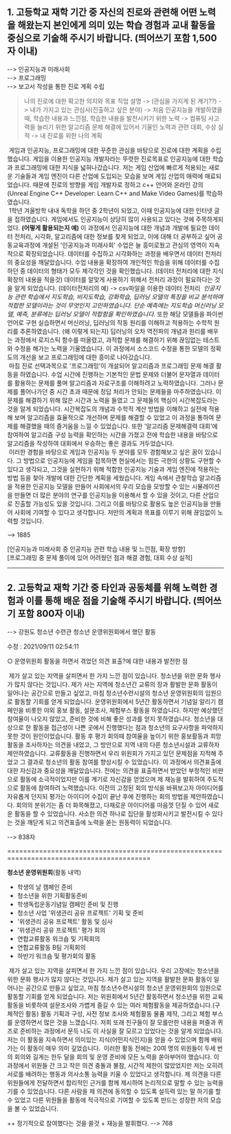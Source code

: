## 1. 고등학교 재학 기간 중 자신의 진로와 관련해 어떤 노력을 해왔는지 본인에게 의미 있는 학습 경험과 교내 활동을 중심으로 기술해 주시기 바랍니다. (띄어쓰기 포함 1,500자 이내)  

--> 인공지능과 미래사회  
--> 프로그래밍  
--> 보고서 작성을 통한 진로 계획 수립

> 나의 진로에 대한 확고한 의지와 목표 직업 설명 -> (관심을 가지게 된 계기??) -> 내가 가지고 있는 관심사(진출하고 싶은 분야) -> 처음 인공지능을 개발하였을 때, 학습한 내용과 느낀점, 학습한 내용을 발전시키기 위한 노력 -> 컴퓨팅 사고력을 늘리기 위한 알고리즘 문제 해결에 있어서 기울인 노력과 관련 대회, 수상 실적 -> 내 진로를 위한 나의 계획

&nbsp;게임과 인공지능, 프로그래밍에 대한 꾸준한 관심을 바탕으로 진로에 대한 계획을 수립했습니다. 
게임을 이용한 인공지능 개발자라는 뚜렷한 진로목표로 인공지능에 대한 학습과 프로그래밍에 대한 지식을 넓혀나갔습니다. 
저는 게임 산업에 빠르게 적용되는 새로운 기술들과 게임 엔진이 다른 산업에 도입되는 모습을 보며 게임 산업의 매력에 매료되었습니다. 
때문에 진로의 방향을 게임 개발자로 정하고 c++ 언어와 온라인 강의(Unreal Engine C++ Developer: Learn C++ and Make Video Games)를 학습하였습니다.  
&nbsp;1학년 겨울방학 내내 독학을 하던 중 2학년이 되었고, 이때 인공지능에 대한 인터넷 글을 접하였습니다. 
게임에서도 인공지능이 상당히 많이 사용되고 있다는 것에 주목하게되었다. __(어떻게 활용되는지 예)__
이 과정에서 인공지능에 대한 개념과 개발에 필요한 데이터 전처리, 시각화, 알고리즘에 대한 정보를 찾게 되었고, 이에 대해 더 공부하고 싶어 공동교육과정에 개설된 '인공지능과 미래사회' 수업은 늘 흥미로웠고 관심의 영역이 지속적으로 확장되었습니다. 
데이터를 수집하고 시각화하는 과정을 배우면서 데이터 전처리의 중요성을 깨달았습니다. 
수업 내용을 확장하여 개인적인 학습을 위해 데이터를 수집하던 중 데이터의 형태가 모두 제각각인 것을 확인했습니다. (데이터 전처리에 대한 지식 확장의 내용을 적을것)
데이터를 알맞게 사용하기 위해서 전처리 과정이 필요하다는 것을 알게 되었습니다.  (데이터전처리의 예) -> csv파일을 이용한 데이터 전처리 
&nbsp;*인공지능 관련 학습에서 지도학습, 비지도학습, 강화학습, 딥러닝 모델의 특징을 비교 분석하며 적합한 모델이라는 것이 무엇인지 고민하였습니다. 
단순 예측에는 지도학습 머신러닝 모델, 예측, 분류에는 딥러닝 모델이 적합함을 확인하였습니다.*
또한 해당 모델들을 파이썬 언어로 구현 실습하면서 머신러닝, 딥러닝의 작동 원리를 이해하고 적용하는 수학적 원리를 추론하였습니다. (왜 이렇게 되는지) 
딥러닝의 오차 역전파의 개념과 원리를 배우는 과정에서 로지스틱 함수를 떠올렸고, 과적합 문제를 해결하기 위해 끊임없는 테스트와 수정을 해가는 노력을 기울였습니다. 
이 과정에서 소스코드 수정을 통한 모델의 정확도의 개선을 보고 프로그래밍에 대한 흥미로 나아갔습니다.   
&nbsp;마침 진로 선택과목으로 '프로그래밍'이 개설되어 알고리즘과 프로그래밍 문제 해결 활동을 하였습니다. 
수업 시간에 진행하는 기본적인 문법 문제와 더불어 문자열과 데이터를 활용하는 문제를 풀며 알고리즘과 자료구조를 이해하려고 노력하였습니다. 
그러나 문제를 풀어나가던 중 시간 초과 때문에 정답 처리가 안되는 문제들을 마주하였습니다. 
이 문제를 해결하기 위해 많은 시간과 노력을 들였고 그 문제들의 핵심이 시간복잡도라는 것을 알게 되었습니다. 
시간복잡도의 개념과 수학적 계산 방법을 이해하고 실전에 적용해 보며 알고리즘을 효율적으로 개선하며 문제를 해결할 수 있었고 이 과정을 통하여 문제를 해결했을 때의 즐거움을 느낄 수 있었습니다. 
또한 '알고리즘 문제해결력 대회'에 참여하여 알고리즘 구성 능력을 확인하는 시간을 가졌고 전에 학습한 내용을 바탕으로 알고리즘을 작성하여 대회에서 우승하는 좋은 결과도 거두었습니다.  
&nbsp;이러한 경험을 바탕으로 게임과 인공지능 두 분야를 모두 경험해보고 싶은 꿈이 있습니다.
그 방법으로 인공지능에 게임을 접목하면 현실에서는 힘든 극한의 상황도 구현할 수 있다고 생각되고, 그것을 실현하기 위해 적합한 인공지능 기술과 게임 엔진에 적용하는 방법 등을 찾아 개발에 대한 간단한 계획을 세웠습니다. 
게임 속에서 관찰학습 알고리즘을 적용한 인공지능 모델을 만들어 사회에서의 우리 모습을 모방할 수 있는 시뮬레이션을 만들면 더 많은 분야의 연구를 인공지능을 이용해서 할 수 있을 것이고, 다른 산업으로 진출할 가능성도 있을 것입니다. 
그리고 이를 바탕으로 활용도 높은 인공지능을 만들어 사회에 기여할 수 있다고 생각합니다. 
저만의 계획과 목표를 이루기 위해 끊임없이 노력할 것입니다. 

--> 1885

[인공지능과 미래사회 중 인공지능 관련 학습 내용 및 느낀점, 확장 방향]  
[프로그래밍 중 문제 풀이에 있어 어려웠던 점과 해결 경험, 대회 수상 실적]


<hr/>

## 2. 고등학교 재학 기간 중 타인과 공동체를 위해 노력한 경험과 이를 통해 배운 점을 기술해 주시기 바랍니다. (띄어쓰기 포함 800자 이내)  

--> 강원도 청소년 수련관 청소년 운영위원회에서 했던 활동  

수정 : 2021/09/11 02:54:11  

○ 운영위원회 활동을 하면서 겪었던 의견 표출?에 대한 내용과 발전한 점  

&nbsp;제가 살고 있는 지역을 살피면서 한 가지 느낀 점이 있습니다. 
청소년을 위한 문화 행사가 많지 않다는 것입니다. 
제가 사는 지역에 청소년간 교류의 장과 활발한 문화 활동이 일어나는 공간으로 만들고 싶었고, 마침 청소년수련시설의 청소년 운영위원회의 임원으로 활동할 기회를 얻게 되었습니다. 
운영위원회에서 5년간 활동하면서 기념일 알리기 캠페인을 비롯한 야외 홍보 활동, 설문조사, 체험부스 활동을 하였습니다. 
하지만 예상했던 참여율이 나오지 않았고, 준비한 것에 비해 좋은 성과를 얻지 못하였습니다. 
청소년을 대상으로 한 활동을 접근성이 나쁜 곳에서 진행했다는 점과 청소년의 요구사항을 파악하지 못한 것이 원인이었습니다. 
활동 후 평가 회의때 참여율을 높이기 위한 홍보활동과 희망활동을 조사하자는 의견을 내었고, 그 방안으로 지역 내의 다른 청소년시설과 교류하자 제안하였습니다. 
교류활동을 진행하면서 우리 위원회가 가지고 있던 문제점을 지적해 주었고 그 결과로 청소년의 활동 참여를 향상시킬 수 있었습니다. 
이 과정에서 의견표출에 대한 자신감과 중요성을 깨달았습니다. 
전에는 의견을 표출하면서 받았던 부정적인 비판으로 활동에 소극적이었지만 이를 계기로 자신감을 얻었으며 제 재능을 발휘하여 주도적으로 활동에 참여하려 노력했습니다. 
이전의 고정된 회의 방식을 바꿔보고자 아이디어를 자유롭게 던지되 평가는 아이디어 수집이 끝난 후에 진행하는 회의 방법을 제안하였습니다. 
회의의 분위기는 좀 더 화목해졌고, 다채로운 아이디어를 마음껏 던질 수 있어 새로운 활동을 할 수 있었습니다. 
사소한 의견 하나로 집단을 활성화시키고 발전시킬 수 있다는 것을 깨닫게 되고 의견표출에 노력을 쏟는 원동력이 되었습니다. 

--> 838자

==========================================================================================

__청소년 운영위원회__(활동 내역)
- 학생의 날 캠페인 준비
- 청소년을 위한 기획활동준비
- 학생독립운동기념일 캠페인 준비 및 진행
- 청소년 사업 '위생관리 공유 프로젝트' 기획 및 준비
- '위생관리 공유 프로젝트' 활동 및 심사
- '위생관리 공유 프로젝트' 평가 회의
- 연합교류활동 워크숍 및 기획회의
- 연합교류활동 B팀 기획회의
- 하반기 워크숍 및 평가회의 활동

&nbsp;제가 살고 있는 지역을 살피면서 한 가지 느낀 점이 있습니다. 
우리 고장에는 청소년을 위한 문화 행사가 많지 않다는 것입니다. 
제가 살고 있는 지역을 활발한 문화 활동이 일어나는 공간으로 만들고 싶었고, 마침 청소년수련시설의 청소년 운영위원회의 임원으로 활동할 기회를 얻게 되었습니다. 
저는 위원회에서 5년간 활동하면서 청소년을 위한 교육 활동을 비롯하여 설문조사와 가볍게 즐길 수 있는 여러 체험활동을 제공하였습니다.(구체적인 활동) 
활동 기획과 구성, 사전 정보 조사와 체험활동 물품 제작, 그리고 체험 부스를 운영하면서 많은 것을 느꼈습니다.
저희 또래 친구들이 잘 모를만한 내용을 퍼즐과 퀴즈로 준비하는 과정에서 문득 나도 이 사실을 잘 모르고 있었다는 것을 알게 되었습니다. 
저는 이 활동을 지속하면서 의미있는 지식(어떤지식인지)을 얻을 수 있었으며 함께 배워가는 이 활동이 매우 의미 깊었습니다. 
&nbsp;이러한 활동 전에는 20여 명의 위원들이 두세 번의 회의와 길게는 한두 달을 회의 및 운영 준비에 모든 노력을 쏟아부어야 했습니다. 
이 과정에서 위원들 간 크고 작은 의견 충돌과 불참, 시간적 제한이 많았었지만 저는 오히려 서로를 배려하는 행동과 의사소통 능력을 키울 수 있었다고 생각합니다. 
제 의견을 다른 위원들에게 전달하면서 합리적인 근거를 함께 제시하여 논리적으로 말할 수 있는 능력을 기를 수 있었습니다. 
다른 사람을 제 의견에 동의할 수 있도록 설득력 있는 말 하기를 할 수 있었고 다른 위원들을 활동에 적극적으로 기여할 수 있도록 만드는 성장한 저의 모습을 볼 수 있었습니다. 


++ 정기적으로 참여했다는 것을 쓸것 + 재능을 발휘했다. 
--> 768


